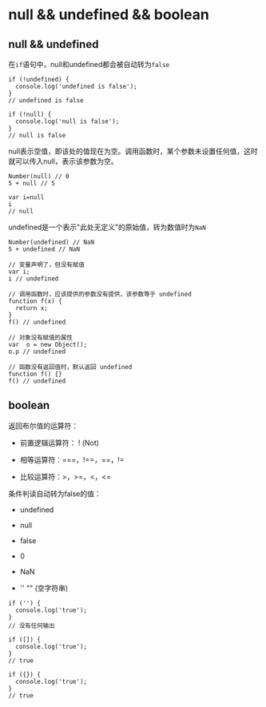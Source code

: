 # null && undefined && boolean

## null && undefined

在`if`语句中，null和undefined都会被自动转为`false`

```null
if (!undefined) {
  console.log('undefined is false');
}
// undefined is false

if (!null) {
  console.log('null is false');
}
// null is false
```

null表示空值，即该处的值现在为空。调用函数时，某个参数未设置任何值，这时就可以传入null，表示该参数为空。

```null
Number(null) // 0
5 + null // 5

var i=null
i
// null
```

undefined是一个表示"此处无定义"的原始值，转为数值时为`NaN`

```undefined
Number(undefined) // NaN
5 + undefined // NaN
```

```undefined
// 变量声明了，但没有赋值
var i;
i // undefined

// 调用函数时，应该提供的参数没有提供，该参数等于 undefined
function f(x) {
  return x;
}
f() // undefined

// 对象没有赋值的属性
var  o = new Object();
o.p // undefined

// 函数没有返回值时，默认返回 undefined
function f() {}
f() // undefined
```

## boolean

返回布尔值的运算符：

- 前置逻辑运算符： ! (Not)

- 相等运算符：===，!==，==，!=

- 比较运算符：>，>=，<，<=

条件判读自动转为false的值：

- undefined

- null

- false

- 0

- NaN

- '' "" (空字符串)

```boolean
if ('') {
  console.log('true');
}
// 没有任何输出

if ([]) {
  console.log('true');
}
// true

if ({}) {
  console.log('true');
}
// true
```